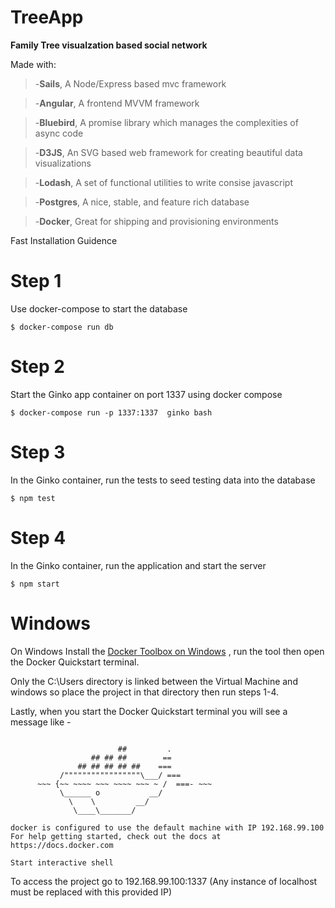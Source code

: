 # TreeApp

**Family Tree visualzation based social network**

Made with:

> -**Sails**, A Node/Express based mvc framework

> -**Angular**, A frontend MVVM framework

> -**Bluebird**, A promise library which manages the complexities of async code 

> -**D3JS**, An SVG based web framework for creating beautiful data visualizations

> -**Lodash**, A set of functional utilities to write consise javascript

> -**Postgres**, A nice, stable, and feature rich database

> -**Docker**, Great for shipping and provisioning environments

Fast Installation Guidence

# Step 1

Use docker-compose to start the database

```
$ docker-compose run db
```

# Step 2

Start the Ginko app container on port 1337 using docker compose
```
$ docker-compose run -p 1337:1337  ginko bash
```

# Step 3

In the Ginko container, run the tests to seed testing data into the database
```
$ npm test
```

# Step 4

In the Ginko container, run the application and start the server
```
$ npm start
```

# Windows
On Windows Install the [Docker Toolbox on Windows](https://docs.docker.com/toolbox/toolbox_install_windows/#step-2-install-docker-toolbox)
, run the tool then open the Docker Quickstart terminal. 

Only the C:\Users directory is linked between the Virtual Machine and windows so place
the project in that directory then run steps 1-4.

Lastly, when you start the Docker Quickstart terminal you will see a message like -

```

                        ##         .
                  ## ## ##        ==
               ## ## ## ## ##    ===
           /"""""""""""""""""\___/ ===
      ~~~ {~~ ~~~~ ~~~ ~~~~ ~~~ ~ /  ===- ~~~
           \______ o           __/
             \    \         __/
              \____\_______/

docker is configured to use the default machine with IP 192.168.99.100
For help getting started, check out the docs at https://docs.docker.com

Start interactive shell
```
To access the project go to 192.168.99.100:1337 (Any instance of localhost
must be replaced with this provided IP)
